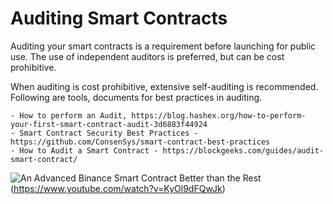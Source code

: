 # Auditing Smart Contracts
Auditing your smart contracts is a requirement before launching for public use. The use of independent auditors is preferred, but can be cost prohibitive.

When auditing is cost prohibitive, extensive self-auditing is recommended. Following are tools, documents for best practices in auditing.

    - How to perform an Audit, https://blog.hashex.org/how-to-perform-your-first-smart-contract-audit-3d6883f44924
    - Smart Contract Security Best Practices - https://github.com/ConsenSys/smart-contract-best-practices
    - How to Audit a Smart Contract - https://blockgeeks.com/guides/audit-smart-contract/
    

![An Advanced Binance Smart Contract Better than the Rest]()(https://www.youtube.com/watch?v=KyOl9dFQwJk)